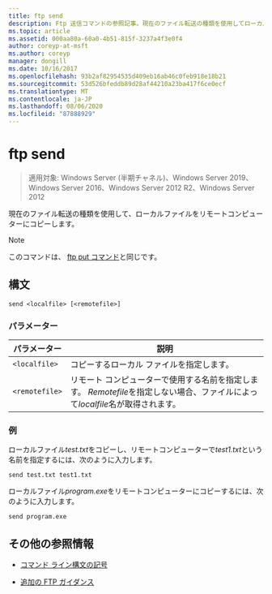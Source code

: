 ```yaml
---
title: ftp send
description: Ftp 送信コマンドの参照記事。現在のファイル転送の種類を使用してローカルファイルをリモートコンピューターにコピーします。
ms.topic: article
ms.assetid: 000aa80a-60a0-4b51-815f-3237a4f3e0f4
author: coreyp-at-msft
ms.author: coreyp
manager: dongill
ms.date: 10/16/2017
ms.openlocfilehash: 93b2af82954535d409eb16ab46c0feb918e18b21
ms.sourcegitcommit: 53d526bfeddb89d28af44210a23ba417f6ce0ecf
ms.translationtype: MT
ms.contentlocale: ja-JP
ms.lasthandoff: 08/06/2020
ms.locfileid: "87888929"
---
```

# <a name="ftp-send"></a>ftp send

> 適用対象: Windows Server (半期チャネル)、Windows Server 2019、Windows Server 2016、Windows Server 2012 R2、Windows Server 2012

現在のファイル転送の種類を使用して、ローカルファイルをリモートコンピューターにコピーします。

> [!NOTE]
> このコマンドは、 [ftp put コマンド](ftp-put.md)と同じです。

## <a name="syntax"></a>構文

```
send <localfile> [<remotefile>]
```

### <a name="parameters"></a>パラメーター

| パラメーター | 説明 |
| --------- | ----------- |
| `<localfile>` | コピーするローカル ファイルを指定します。 |
| `<remotefile>` | リモート コンピューターで使用する名前を指定します。 *Remotefile*を指定しない場合、ファイルによって*localfile*名が取得されます。 |

### <a name="examples"></a>例

ローカルファイル*test.txt*をコピーし、リモートコンピューターで*test1.txt*という名前を指定するには、次のように入力します。

```
send test.txt test1.txt
```

ローカルファイル*program.exe*をリモートコンピューターにコピーするには、次のように入力します。

```
send program.exe
```

## <a name="additional-references"></a>その他の参照情報

- [コマンド ライン構文の記号](command-line-syntax-key.md)

- [追加の FTP ガイダンス](/previous-versions/orphan-topics/ws.10/cc756013(v=ws.10))
